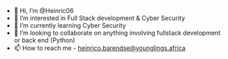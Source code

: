 - 👋 Hi, I’m @Heinric06
- 👀 I’m interested in Full Stack development & Cyber Security
- 🌱 I’m currently learning Cyber Security
- 💞️ I’m looking to collaborate on anything involving fullstack development or back end (Python)
- 📫 How to reach me - heinrico.barendse@younglings.africa

<!---
Heinric06/Heinric06 is a ✨ Interesting ✨ repository because its `README.md` (this file) appears on your GitHub profile.
You can click the Preview link to take a look at your changes.
--->
